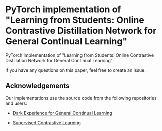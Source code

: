 # PyTorch implementation of "Learning from Students: Online Contrastive Distillation Network for General Continual Learning"

PyTorch implementation of "Learning from Students: Online Contrastive Distillation Network for General Continual Learning"

If you have any questions on this paper, feel free to create an issue.

## Acknowledgements

Our implementations use the source code from the following repositories and users:

* [Dark Experience for General Continual Learning](https://github.com/aimagelab/mammoth)

* [Supervised Contrastive Learning](https://github.com/HobbitLong/SupContrast)
